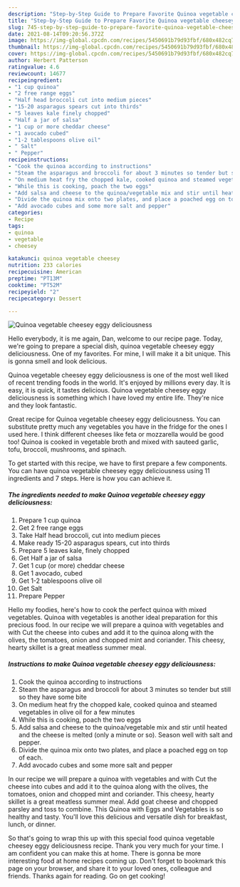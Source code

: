 ```yaml
---
description: "Step-by-Step Guide to Prepare Favorite Quinoa vegetable cheesey eggy deliciousness"
title: "Step-by-Step Guide to Prepare Favorite Quinoa vegetable cheesey eggy deliciousness"
slug: 745-step-by-step-guide-to-prepare-favorite-quinoa-vegetable-cheesey-eggy-deliciousness
date: 2021-08-14T09:20:56.372Z
image: https://img-global.cpcdn.com/recipes/5450691b79d93fbf/680x482cq70/quinoa-vegetable-cheesey-eggy-deliciousness-recipe-main-photo.jpg
thumbnail: https://img-global.cpcdn.com/recipes/5450691b79d93fbf/680x482cq70/quinoa-vegetable-cheesey-eggy-deliciousness-recipe-main-photo.jpg
cover: https://img-global.cpcdn.com/recipes/5450691b79d93fbf/680x482cq70/quinoa-vegetable-cheesey-eggy-deliciousness-recipe-main-photo.jpg
author: Herbert Patterson
ratingvalue: 4.6
reviewcount: 14677
recipeingredient:
- "1 cup quinoa"
- "2 free range eggs"
- "Half head broccoli cut into medium pieces"
- "15-20 asparagus spears cut into thirds"
- "5 leaves kale finely chopped"
- "Half a jar of salsa"
- "1 cup or more cheddar cheese"
- "1 avocado cubed"
- "1-2 tablespoons olive oil"
- " Salt"
- " Pepper"
recipeinstructions:
- "Cook the quinoa according to instructions"
- "Steam the asparagus and broccoli for about 3 minutes so tender but still so they have some bite"
- "On medium heat fry the chopped kale, cooked quinoa and steamed vegetables in olive oil for a few minutes"
- "While this is cooking, poach the two eggs"
- "Add salsa and cheese to the quinoa/vegetable mix and stir until heated and the cheese is melted (only a minute or so). Season well with salt and pepper."
- "Divide the quinoa mix onto two plates, and place a poached egg on top of each."
- "Add avocado cubes and some more salt and pepper"
categories:
- Recipe
tags:
- quinoa
- vegetable
- cheesey

katakunci: quinoa vegetable cheesey 
nutrition: 233 calories
recipecuisine: American
preptime: "PT13M"
cooktime: "PT52M"
recipeyield: "2"
recipecategory: Dessert

---
```



![Quinoa vegetable cheesey eggy deliciousness](https://img-global.cpcdn.com/recipes/5450691b79d93fbf/680x482cq70/quinoa-vegetable-cheesey-eggy-deliciousness-recipe-main-photo.jpg)

Hello everybody, it is me again, Dan, welcome to our recipe page. Today, we're going to prepare a special dish, quinoa vegetable cheesey eggy deliciousness. One of my favorites. For mine, I will make it a bit unique. This is gonna smell and look delicious.

Quinoa vegetable cheesey eggy deliciousness is one of the most well liked of recent trending foods in the world. It's enjoyed by millions every day. It is easy, it is quick, it tastes delicious. Quinoa vegetable cheesey eggy deliciousness is something which I have loved my entire life. They're nice and they look fantastic.

Great recipe for Quinoa vegetable cheesey eggy deliciousness. You can substitute pretty much any vegetables you have in the fridge for the ones I used here. I think different cheeses like feta or mozzarella would be good too! Quinoa is cooked in vegetable broth and mixed with sauteed garlic, tofu, broccoli, mushrooms, and spinach.


To get started with this recipe, we have to first prepare a few components. You can have quinoa vegetable cheesey eggy deliciousness using 11 ingredients and 7 steps. Here is how you can achieve it.

<!--inarticleads1-->

##### The ingredients needed to make Quinoa vegetable cheesey eggy deliciousness:

1. Prepare 1 cup quinoa
1. Get 2 free range eggs
1. Take Half head broccoli, cut into medium pieces
1. Make ready 15-20 asparagus spears, cut into thirds
1. Prepare 5 leaves kale, finely chopped
1. Get Half a jar of salsa
1. Get 1 cup (or more) cheddar cheese
1. Get 1 avocado, cubed
1. Get 1-2 tablespoons olive oil
1. Get  Salt
1. Prepare  Pepper


Hello my foodies, here&#39;s how to cook the perfect quinoa with mixed vegetables. Quinoa with vegetables is another ideal preparation for this precious food. In our recipe we will prepare a quinoa with vegetables and with Cut the cheese into cubes and add it to the quinoa along with the olives, the tomatoes, onion and chopped mint and coriander. This cheesy, hearty skillet is a great meatless summer meal. 

<!--inarticleads2-->

##### Instructions to make Quinoa vegetable cheesey eggy deliciousness:

1. Cook the quinoa according to instructions
1. Steam the asparagus and broccoli for about 3 minutes so tender but still so they have some bite
1. On medium heat fry the chopped kale, cooked quinoa and steamed vegetables in olive oil for a few minutes
1. While this is cooking, poach the two eggs
1. Add salsa and cheese to the quinoa/vegetable mix and stir until heated and the cheese is melted (only a minute or so). Season well with salt and pepper.
1. Divide the quinoa mix onto two plates, and place a poached egg on top of each.
1. Add avocado cubes and some more salt and pepper


In our recipe we will prepare a quinoa with vegetables and with Cut the cheese into cubes and add it to the quinoa along with the olives, the tomatoes, onion and chopped mint and coriander. This cheesy, hearty skillet is a great meatless summer meal. Add goat cheese and chopped parsley and toss to combine. This Quinoa with Eggs and Vegetables is so healthy and tasty. You&#39;ll love this delicious and versatile dish for breakfast, lunch, or dinner. 

So that's going to wrap this up with this special food quinoa vegetable cheesey eggy deliciousness recipe. Thank you very much for your time. I am confident you can make this at home. There is gonna be more interesting food at home recipes coming up. Don't forget to bookmark this page on your browser, and share it to your loved ones, colleague and friends. Thanks again for reading. Go on get cooking!
